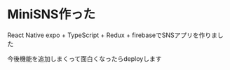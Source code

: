 # MiniSNS作った

React Native expo + TypeScript + Redux + firebaseでSNSアプリを作りました

今後機能を追加しまくって面白くなったらdeployします

